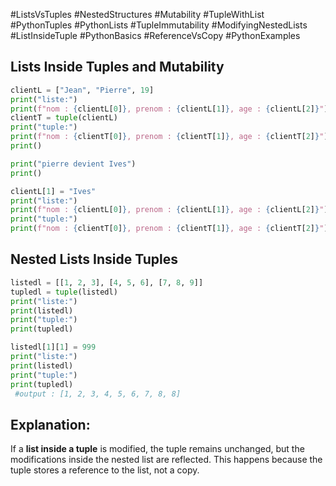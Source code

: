 #ListsVsTuples #NestedStructures #Mutability #TupleWithList #PythonTuples #PythonLists #TupleImmutability #ModifyingNestedLists #ListInsideTuple #PythonBasics #ReferenceVsCopy #PythonExamples

## Lists Inside Tuples and Mutability

```python
clientL = ["Jean", "Pierre", 19]
print("liste:")
print(f"nom : {clientL[0]}, prenom : {clientL[1]}, age : {clientL[2]}")
clientT = tuple(clientL)
print("tuple:")
print(f"nom : {clientT[0]}, prenom : {clientT[1]}, age : {clientT[2]}")
print()

print("pierre devient Ives")
print()

clientL[1] = "Ives"
print("liste:")
print(f"nom : {clientL[0]}, prenom : {clientL[1]}, age : {clientL[2]}")
print("tuple:")
print(f"nom : {clientT[0]}, prenom : {clientT[1]}, age : {clientT[2]}")
```

## Nested Lists Inside Tuples

```python
listedl = [[1, 2, 3], [4, 5, 6], [7, 8, 9]]
tupledl = tuple(listedl)
print("liste:")
print(listedl)
print("tuple:")
print(tupledl)

listedl[1][1] = 999
print("liste:")
print(listedl)
print("tuple:")
print(tupledl) 
 #output : [1, 2, 3, 4, 5, 6, 7, 8, 8]
```

## Explanation:

If a **list inside a tuple** is modified, the tuple remains unchanged, but the modifications inside the nested list are reflected. This happens because the tuple stores a reference to the list, not a copy.